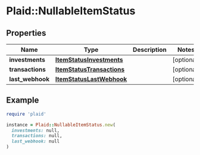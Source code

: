 # Plaid::NullableItemStatus

## Properties

| Name | Type | Description | Notes |
| ---- | ---- | ----------- | ----- |
| **investments** | [**ItemStatusInvestments**](ItemStatusInvestments.md) |  | [optional] |
| **transactions** | [**ItemStatusTransactions**](ItemStatusTransactions.md) |  | [optional] |
| **last_webhook** | [**ItemStatusLastWebhook**](ItemStatusLastWebhook.md) |  | [optional] |

## Example

```ruby
require 'plaid'

instance = Plaid::NullableItemStatus.new(
  investments: null,
  transactions: null,
  last_webhook: null
)
```

